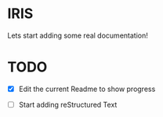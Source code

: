 # IRIS
Lets start adding some real documentation!

# TODO
 - [x]   Edit the current Readme to show progress
 - [ ]   Start adding reStructured Text
  
